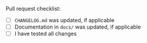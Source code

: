 

Pull request checklist:

- [ ] `CHANGELOG.md` was updated, if applicable
- [ ] Documentation in `docs/` was updated, if applicable
- [ ] I have tested all changes
